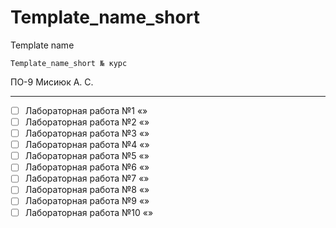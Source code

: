 # Template_name_short 
Template name

` Template_name_short № курс `

ПО-9 Мисиюк А. С.

---

- [ ] Лабораторная работа №1 «»
- [ ] Лабораторная работа №2 «»
- [ ] Лабораторная работа №3 «»
- [ ] Лабораторная работа №4 «»
- [ ] Лабораторная работа №5 «»
- [ ] Лабораторная работа №6 «»
- [ ] Лабораторная работа №7 «»
- [ ] Лабораторная работа №8 «»
- [ ] Лабораторная работа №9 «»
- [ ] Лабораторная работа №10 «»

